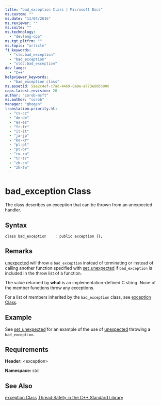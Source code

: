 ```yaml
---
title: "bad_exception Class | Microsoft Docs"
ms.custom: ""
ms.date: "11/04/2016"
ms.reviewer: ""
ms.suite: ""
ms.technology: 
  - "devlang-cpp"
ms.tgt_pltfrm: ""
ms.topic: "article"
f1_keywords: 
  - "std.bad_exception"
  - "bad_exception"
  - "std::bad_exception"
dev_langs: 
  - "C++"
helpviewer_keywords: 
  - "bad_exception class"
ms.assetid: 5ae2c4ef-c7ad-4469-8a9e-a773e86bb000
caps.latest.revision: 20
author: "corob-msft"
ms.author: "corob"
manager: "ghogen"
translation.priority.ht: 
  - "cs-cz"
  - "de-de"
  - "es-es"
  - "fr-fr"
  - "it-it"
  - "ja-jp"
  - "ko-kr"
  - "pl-pl"
  - "pt-br"
  - "ru-ru"
  - "tr-tr"
  - "zh-cn"
  - "zh-tw"
---
```

# bad_exception Class
The class describes an exception that can be thrown from an unexpected handler.  
  
## Syntax  
  
```  
class bad_exception    : public exception {};  
```  
  
## Remarks  
 [unexpected](../standard-library/exception-functions.md#unexpected) will throw a `bad_exception` instead of terminating or instead of calling another function specified with [set_unexpected](../standard-library/exception-functions.md#set_unexpected) if `bad_exception` is included in the throw list of a function.  
  
 The value returned by **what** is an implementation-defined C string. None of the member functions throw any exceptions.  
  
 For a list of members inherited by the `bad_exception` class, see [exception Class](../standard-library/exception-class.md).  
  
## Example  
 See [set_unexpected](../standard-library/exception-functions.md#set_unexpected) for an example of the use of [unexpected](../standard-library/exception-functions.md#unexpected) throwing a `bad_exception`.  
  
## Requirements  
 **Header:** \<exception>  
  
 **Namespace:** std  
  
## See Also  
[exception Class](../standard-library/exception-class.md)
 [Thread Safety in the C++ Standard Library](../standard-library/thread-safety-in-the-cpp-standard-library.md)

